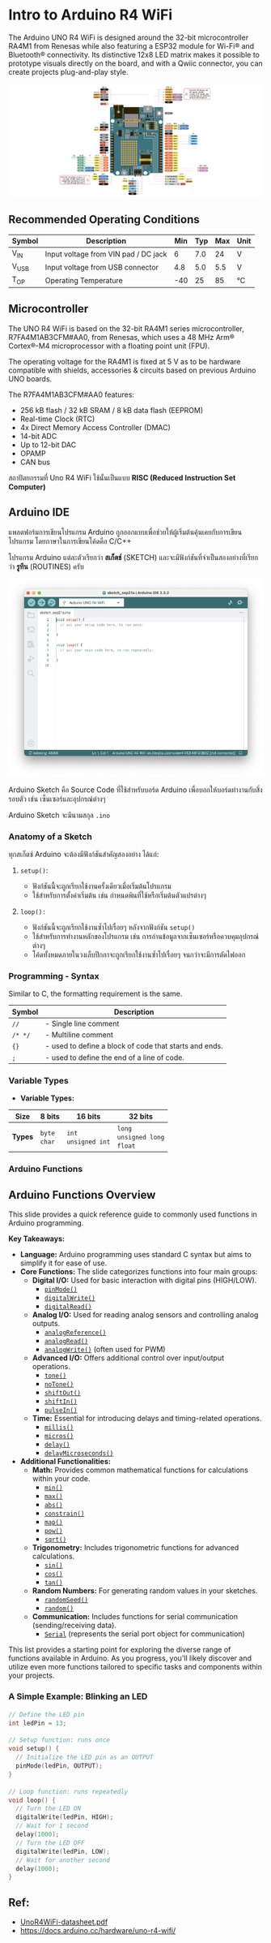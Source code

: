 # Intro to Arduino R4 WiFi

The Arduino UNO R4 WiFi is designed around the 32-bit microcontroller RA4M1 from Renesas while also featuring a ESP32
module for Wi-Fi® and Bluetooth® connectivity. Its distinctive 12x8 LED matrix makes it possible to prototype visuals
directly on the board, and with a Qwiic connector, you can create projects plug-and-play style.

![UnoR4Wifi.jpg](files/img/UnoR4Wifi.jpg)

## Recommended Operating Conditions

| Symbol          | Description                          | Min | Typ | Max | Unit |
|-----------------|--------------------------------------|-----|-----|-----|------|
| V<sub>IN</sub>  | Input voltage from VIN pad / DC jack | 6   | 7.0 | 24  | V    |
| V<sub>USB</sub> | Input voltage from USB connector     | 4.8 | 5.0 | 5.5 | V    |
| T<sub>OP</sub>  | Operating Temperature                | -40 | 25  | 85  | °C   |

## Microcontroller

The UNO R4 WiFi is based on the 32-bit RA4M1 series microcontroller, R7FA4M1AB3CFM#AA0, from Renesas,
which uses a 48 MHz Arm® Cortex®-M4 microprocessor with a floating point unit (FPU).

The operating voltage for the RA4M1 is fixed at 5 V as to be hardware compatible with shields, accessories & circuits
based on previous Arduino UNO boards.

The R7FA4M1AB3CFM#AA0 features:

* 256 kB flash / 32 kB SRAM / 8 kB data flash (EEPROM)
* Real-time Clock (RTC)
* 4x Direct Memory Access Controller (DMAC)
* 14-bit ADC
* Up to 12-bit DAC
* OPAMP
* CAN bus

สถาปัตยกรรมที่ Uno R4 WiFi ใช้นั้นเป็นแบบ **RISC (Reduced Instruction Set Computer)**

## Arduino IDE

แพลตฟอร์มการเขียนโปรแกรม Arduino ถูกออกแบบเพื่อช่วยให้ผู้เริ่มต้นคุ้นเคยกับการเขียนโปรแกรม
โดยภาษาในการเขียนโค้ดคือ C/C++

โปรแกรม Arduino แต่ละตัวเรียกว่า **สเก็ตช์** (SKETCH) และจะมีฟังก์ชันที่จำเป็นสองอย่างที่เรียกว่า **รูทีน** (ROUTINES)
ครับ

![arduino01.png](files/img/arduino01.png)

Arduino Sketch คือ Source Code ที่ใช้สำหรับบอร์ด Arduino เพื่อบอกให้บอร์ดทำงานกับสิ่งรอบตัว เช่น
เซ็นเซอร์และอุปกรณ์ต่างๆ

Arduino Sketch จะมีนามสกุล `.ino`

### Anatomy of a Sketch

ทุกสเก็ตช์ Arduino จะต้องมีฟังก์ชันสำคัญสองอย่าง ได้แก่:

1. `setup()`:

    - ฟังก์ชันนี้จะถูกเรียกใช้งานครั้งเดียวเมื่อเริ่มต้นโปรแกรม
    - ใช้สำหรับการตั้งค่าเริ่มต้น เช่น กำหนดพินที่ใช้หรือเริ่มต้นตัวแปรต่างๆ

2. `loop():`

    - ฟังก์ชันนี้จะถูกเรียกใช้งานซ้ำไปเรื่อยๆ หลังจากฟังก์ชัน `setup()`
    - ใช้สำหรับการทำงานหลักของโปรแกรม เช่น
      การอ่านข้อมูลจากเซ็นเซอร์หรือควบคุมอุปกรณ์ต่างๆ
    - โค้ดทั้งหมดภายในวงเล็บปีกกาจะถูกเรียกใช้งานซ้ำไปเรื่อยๆ จนกว่าจะมีการตัดไฟออก

### Programming - Syntax

Similar to C, the formatting requirement is the same.

| Symbol  | Description                                            |
|---------|--------------------------------------------------------|
| `//`    | - Single line comment                                  |
| `/* */` | - Multiline comment                                    |
| `{}`    | - used to define a block of code that starts and ends. |
| `;`     | - used to define the end of a line of code.            | 

### Variable Types

* **Variable Types:**

| Size      | 8 bits           | 16 bits                   | 32 bits                              |
|-----------|------------------|---------------------------|--------------------------------------|
| **Types** | `byte`<br>`char` | `int` <br> `unsigned int` | `long`<br>`unsigned long`<br>`float` | 

### Arduino Functions

## Arduino Functions Overview

This slide provides a quick reference guide to commonly used functions in Arduino programming.

**Key Takeaways:**

* **Language:** Arduino programming uses standard C syntax but aims to simplify it for ease of use.
* **Core Functions:** The slide categorizes functions into four main groups:
    * **Digital I/O:** Used for basic interaction with digital pins (HIGH/LOW).
        - [`pinMode()`](https://www.arduino.cc/reference/en/language/functions/digital-io/pinmode/)
        - [`digitalWrite()`](https://www.arduino.cc/reference/en/language/functions/digital-io/digitalwrite/)
        - [`digitalRead()`](https://www.arduino.cc/reference/en/language/functions/digital-io/digitalread/)
    * **Analog I/O:**  Used for reading analog sensors and controlling analog outputs.
        - [`analogReference()`](https://www.arduino.cc/reference/en/language/functions/analog-io/analogreference/)
        - [`analogRead()`](https://www.arduino.cc/reference/en/language/functions/analog-io/analogread/)
        - [`analogWrite()`](https://www.arduino.cc/reference/en/language/functions/analog-io/analogwrite/) (often used
          for PWM)
    * **Advanced I/O:** Offers additional control over input/output operations.
        - [`tone()`](https://www.arduino.cc/reference/en/language/functions/advanced-io/tone/)
        - [`noTone()`](https://www.arduino.cc/reference/en/language/functions/advanced-io/notone/)
        - [`shiftOut()`](https://www.arduino.cc/reference/en/language/functions/advanced-io/shiftout/)
        - [`shiftIn()`](https://www.arduino.cc/reference/en/language/functions/advanced-io/shiftin/)
        - [`pulseIn()`](https://www.arduino.cc/reference/en/language/functions/advanced-io/pulsein/)
    * **Time:**  Essential for introducing delays and timing-related operations.
        - [`millis()`](https://www.arduino.cc/reference/en/language/functions/time/millis/)
        - [`micros()`](https://www.arduino.cc/reference/en/language/functions/time/micros/)
        - [`delay()`](https://www.arduino.cc/reference/en/language/functions/time/delay/)
        - [`delayMicroseconds()`](https://www.arduino.cc/reference/en/language/functions/time/delaymicroseconds/)
* **Additional Functionalities:**
    * **Math:**  Provides common mathematical functions for calculations within your code.
        - [`min()`](https://www.arduino.cc/reference/en/language/functions/math/min/)
        - [`max()`](https://www.arduino.cc/reference/en/language/functions/math/max/)
        - [`abs()`](https://www.arduino.cc/reference/en/language/functions/math/abs/)
        - [`constrain()`](https://www.arduino.cc/reference/en/language/functions/math/constrain/)
        - [`map()`](https://www.arduino.cc/reference/en/language/functions/math/map/)
        - [`pow()`](https://www.arduino.cc/reference/en/language/functions/math/pow/)
        - [`sqrt()`](https://www.arduino.cc/reference/en/language/functions/math/sqrt/)
    * **Trigonometry:** Includes trigonometric functions for advanced calculations.
        - [`sin()`](https://www.arduino.cc/reference/en/language/functions/trigonometry/sin/)
        - [`cos()`](https://www.arduino.cc/reference/en/language/functions/trigonometry/cos/)
        - [`tan()`](https://www.arduino.cc/reference/en/language/functions/trigonometry/tan/)
    * **Random Numbers:** For generating random values in your sketches.
        - [`randomSeed()`](https://www.arduino.cc/reference/en/language/functions/random-numbers/randomseed/)
        - [`random()`](https://www.arduino.cc/reference/en/language/functions/random-numbers/random/)
    * **Communication:**  Includes functions for serial communication (sending/receiving data).
        - [`Serial`](https://www.arduino.cc/reference/en/language/functions/communication/serial/) (represents the
          serial port object for communication)

This list provides a starting point for exploring the diverse range of functions available in Arduino. As you progress,
you'll likely discover and utilize even more functions tailored to specific tasks and components within your projects.

### A Simple Example: Blinking an LED

```cpp
// Define the LED pin
int ledPin = 13; 

// Setup function: runs once
void setup() {
  // Initialize the LED pin as an OUTPUT
  pinMode(ledPin, OUTPUT);
}

// Loop function: runs repeatedly
void loop() {
  // Turn the LED ON
  digitalWrite(ledPin, HIGH); 
  // Wait for 1 second
  delay(1000); 
  // Turn the LED OFF
  digitalWrite(ledPin, LOW);
  // Wait for another second
  delay(1000); 
}
```

## Ref:

- [UnoR4WiFi-datasheet.pdf](files/UnoR4WiFi-datasheet.pdf)
- https://docs.arduino.cc/hardware/uno-r4-wifi/